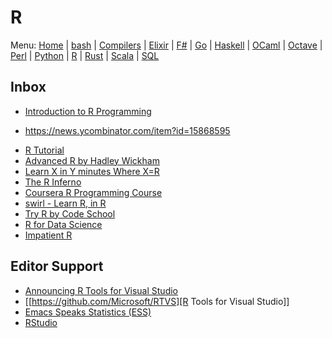 # R

Menu: [Home](README.md) | [bash](bash.md) | [Compilers](compilers.md) | [Elixir](elixir.md) |  [F#](fsharp.md) | [Go](go.md) | [Haskell](haskell.md) | [OCaml](ocaml.md) | [Octave](octave.md) | [Perl](perl.md) | [Python](python.md) | [R](r.md) | [Rust](rust.md) | [Scala](scala.md)  | [SQL](sql.md)

## Inbox

+ [Introduction to R Programming](https://cecilialee.github.io/blog/2017/12/05/intro-to-r-programming.html)
- https://news.ycombinator.com/item?id=15868595
+ [R Tutorial](http://www.statmethods.net/r-tutorial/index.html)
+ [Advanced R by Hadley Wickham](http://adv-r.had.co.nz)
+ [Learn X in Y minutes Where X=R](https://learnxinyminutes.com/docs/r/)
+ [The R Inferno](http://www.burns-stat.com/documents/books/the-r-inferno)
+ [Coursera R Programming Course](https://www.coursera.org/learn/r-programming)
+ [swirl - Learn R, in R](http://swirlstats.com)
+ [Try R by Code School](http://tryr.codeschool.com)
+ [R for Data Science](http://r4ds.had.co.nz)
+ [Impatient R](http://www.burns-stat.com/documents/tutorials/impatient-r/)

## Editor Support

+ [Announcing R Tools for Visual Studio](https://blogs.technet.microsoft.com/machinelearning/2016/03/09/announcing-r-tools-for-visual-studio-2)
+ [[https://github.com/Microsoft/RTVS][R Tools for Visual Studio]]
+ [Emacs Speaks Statistics (ESS)](http://ess.r-project.org)
+ [RStudio](https://www.rstudio.com/home/)
